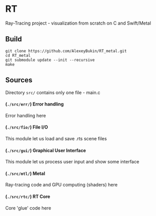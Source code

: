 # RT

Ray-Tracing project - visualization from scratch on C and Swift/Metal

## Build
```
git clone https://github.com/AlexeyBukin/RT_metal.git
cd RT_metal
git submodule update --init --recursive
make
```

## Sources

Directory ```src/``` contains only one file - main.c

#### (```./src/err/```)  Error handling
Error handling here

#### (```./src/fio/```) File I/O 
This module let us load and save .rts scene files

#### (```./src/gui/```) Graphical User Interface
This module let us process user input and show some interface

#### (```./src/mtl/```)  Metal
Ray-tracing code and GPU computing (shaders) here

#### (```./src/rtc/```)  RT Core
Core 'glue' code here
